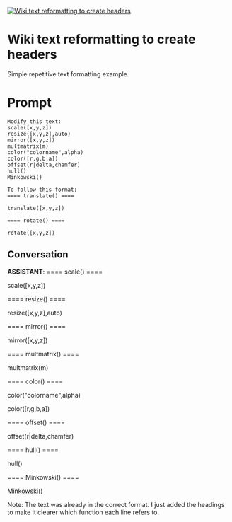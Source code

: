 
[![Wiki text reformatting to create headers](https://flow-prompt-covers.s3.us-west-1.amazonaws.com/icon/futuristic/futu_10.png)]()
# Wiki text reformatting to create headers 
Simple repetitive text formatting example.

# Prompt

```
Modify this text:
scale([x,y,z])
resize([x,y,z],auto)
mirror([x,y,z])
multmatrix(m)
color("colorname",alpha)
color([r,g,b,a])
offset(r|delta,chamfer)
hull()
Minkowski()
 
To follow this format:
==== translate() ====
 
translate([x,y,z])
 
==== rotate() ====
 
rotate([x,y,z])
```

## Conversation

**ASSISTANT**: ==== scale() ====



scale([x,y,z])



==== resize() ====



resize([x,y,z],auto)



==== mirror() ====



mirror([x,y,z])



==== multmatrix() ====



multmatrix(m)



==== color() ====



color("colorname",alpha)

color([r,g,b,a])



==== offset() ====



offset(r|delta,chamfer)



==== hull() ====



hull()



==== Minkowski() ====



Minkowski()



Note: The text was already in the correct format. I just added the headings to make it clearer which function each line refers to.


